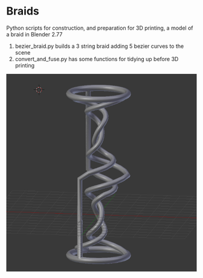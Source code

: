 # Braids

Python scripts for construction, and preparation for 3D printing,
a model of a braid in Blender 2.77

1. bezier_braid.py builds a 3 string braid adding 5 bezier curves to the scene
1. convert_and_fuse.py has some functions for tidying up before 3D printing


![screenshot](https://github.com/macbuse/Braids/blob/master/Screenshot%202016-11-06%2015.40.23.png)
